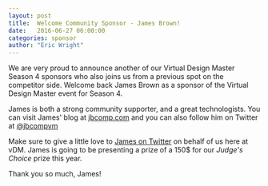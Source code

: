 ```yaml
---
layout: post
title:  Welcome Community Sponsor - James Brown!
date:   2016-06-27 06:00:00
categories: sponsor
author: "Eric Wright"
---
```

We are very proud to announce another of our Virtual Design Master Season 4 sponsors who also joins us from a previous spot on the competitor side.  Welcome back James Brown as a sponsor of the Virtual Design Master event for Season 4.  

James is both a strong community supporter, and a great technologists. You can visit James' blog at  [jbcomp.com][jbcompvmblog] and you can also follow him on Twitter at [@jbcompvm][jbcompvmtwitter]

Make sure to give a little love to [James on Twitter][jbcompvmtwitter] on behalf of us here at vDM. James is going to be presenting a prize of a 150$ for our _Judge's Choice_ prize this year.  

Thank you so much, James!  

[jbcompvmblog]:      	http://jbcomp.com
[jbcompvmtwitter]:		http://twitter.com/jbcompvm